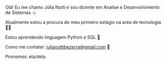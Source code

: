 Olá! Eu me chamo Júlia Nutti e sou dicente em Analise e Desenvolvimento de Sistemas ☺️

Atualmente estou a procura do meu primeiro estágio na aréa de tecnologia 👩‍💻

Estou aprendendo linguagem Python e SQL 🐍

Como me contatar: julianuttibezerra@gmail.com 📧

Pronomes: ela/dela 
 

